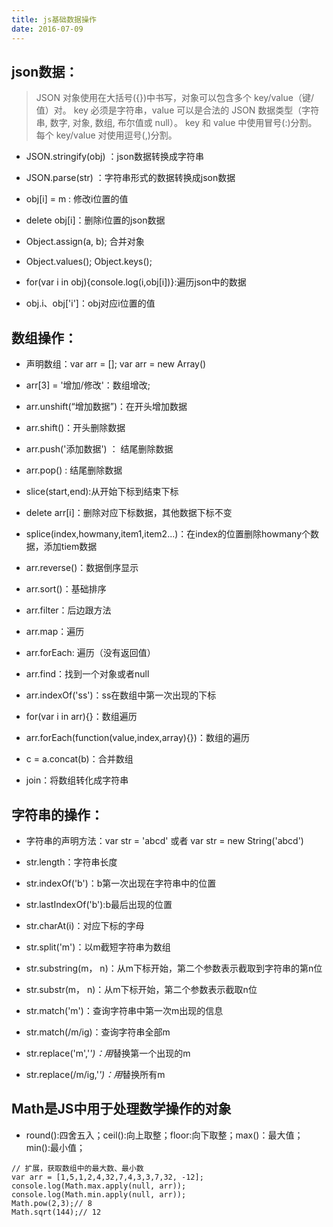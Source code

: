 ```yaml
---
title: js基础数据操作
date: 2016-07-09
---
```

## json数据： 
> JSON 对象使用在大括号({})中书写，对象可以包含多个 key/value（键/值）对。
> key 必须是字符串，value 可以是合法的 JSON 数据类型（字符串, 数字, 对象, 数组, 布尔值或 null）。
> key 和 value 中使用冒号(:)分割。
> 每个 key/value 对使用逗号(,)分割。

* JSON.stringify(obj) ：json数据转换成字符串
* JSON.parse(str) ：字符串形式的数据转换成json数据
* obj[i] = m : 修改i位置的值
* delete obj[i]：删除i位置的json数据
* Object.assign(a, b); 合并对象
* Object.values();  Object.keys();

* for(var i in obj){console.log(i,obj[i])}:遍历json中的数据
* obj.i、obj['i']：obj对应i位置的值

## 数组操作：  
* 声明数组：var arr = []; var arr = new Array()

* arr[3] = '增加/修改'：数组增改;
* arr.unshift(“增加数据”)：在开头增加数据
* arr.shift()：开头删除数据
* arr.push('添加数据') ： 结尾删除数据
* arr.pop() : 结尾删除数据
* slice(start,end):从开始下标到结束下标
* delete arr[i]：删除对应下标数据，其他数据下标不变
* splice(index,howmany,item1,item2...)：在index的位置删除howmany个数据，添加tiem数据
* arr.reverse()：数据倒序显示
* arr.sort()：基础排序
* arr.filter：后边跟方法
* arr.map：遍历
* arr.forEach: 遍历（没有返回值）  
* arr.find：找到一个对象或者null  

* arr.indexOf('ss')：ss在数组中第一次出现的下标

* for(var i in arr){}：数组遍历
* arr.forEach(function(value,index,array){})：数组的遍历

* c = a.concat(b)：合并数组

* join：将数组转化成字符串

## 字符串的操作：
* 字符串的声明方法：var str = 'abcd' 或者 var str = new String('abcd')

* str.length：字符串长度
* str.indexOf('b')：b第一次出现在字符串中的位置
* str.lastIndexOf('b'):b最后出现的位置
* str.charAt(i)：对应下标的字母
* str.split('m')：以m截短字符串为数组
* str.substring(m， n)：从m下标开始，第二个参数表示截取到字符串的第n位
* str.substr(m， n)：从m下标开始，第二个参数表示截取n位

* str.match('m')：查询字符串中第一次m出现的信息
* str.match(/m/ig)：查询字符串全部m
* str.replace('m','*')：用*替换第一个出现的m
* str.replace(/m/ig,'*')：用*替换所有m

##  Math是JS中用于处理数学操作的对象
* round():四舍五入；ceil():向上取整；floor:向下取整；max()：最大值；min():最小值；

```
// 扩展，获取数组中的最大数、最小数
var arr = [1,5,1,2,4,32,7,4,3,3,7,32, -12];
console.log(Math.max.apply(null, arr));
console.log(Math.min.apply(null, arr));
Math.pow(2,3);// 8
Math.sqrt(144);// 12
 
```


  